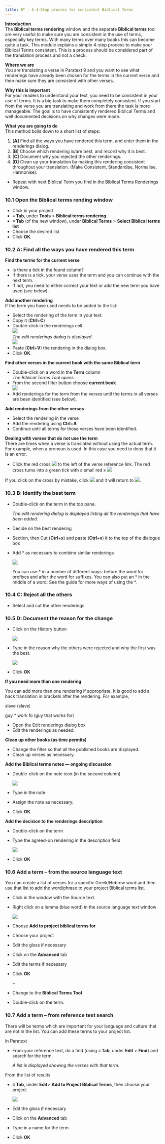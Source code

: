 ```yaml
---
title: BT - A 4-Step process for consistent Biblical Terms
---
```

**Introduction**  
The **Biblical terms rendering** window and the separate **Biblical terms** tool are very useful to make sure you are consistent in the use of terms, especially key terms. With many terms over many books this can become quite a task. This module explains a simple 4-step process to make your Biblical Terms consistent. This is a process should be considered part of the translation process and not a check.

**Where we are**  
You are translating a verse in Paratext 9 and you want to see what renderings have already been chosen for the terms in the current verse and then make sure they are consistent with other verses.

**Why this is important**  
For your readers to understand your text, you need to be consistent in your use of terms. It is a big task to make them completely consistent. If you start from the verse you are translating and work from there the task is more manageable. The goal is to have consistently rendered Biblical Terms and well documented decisions on why changes were made.

**What you are going to do**  
This method boils down to a short list of steps:

1.  **[A]** Find all the ways you have rendered this term, and enter them in the renderings dialog.
2.  **[B]** Choose which rendering is/are best, and record why it is best.
3.  **[C]** Document why you rejected the other renderings.
4.  **[D]** Clean up your translation by making this rendering consistent throughout your translation. (Make Consistent, Standardise, Normalise, Harmonise).
-   Repeat with next Biblical Term you find in the Biblical Terms Renderings window.

### 10.1 Open the Biblical terms rending window

-   Click in your project
-   **≡ Tab**, under **Tools** \> **Biblical terms rendering**
-   **≡ Tab** (of the new window), under **Biblical Terms** \> **Select Biblical terms list**
-   Choose the desired list
-   Click **OK**.

### 10.2 A: Find all the ways you have rendered this term

**Find the terms for the current verse**  
-   Is there a tick in the found column?
-   If there is a tick, your verse uses the term and you can continue with the next term.
-   If not, you need to either correct your text or add the new term you have used (see below).

**Add another rendering**  
If the term you have used needs to be added to the list:

-   Select the rendering of the term in your text.
-   Copy it (**Ctrl**+**C**)
-   Double-click in the renderings cell.  
    ![](media/c1b3082c57252d5915b78401317ef216.png)  
    *The edit renderings dialog is displayed.*  
    ![](media/da1c9a95cc6915cd49918a7a4057de5d.png)  
-   Paste (**Ctrl**+**V**) the rendering in the dialog box.
-   Click **OK**.

**Find other verses in the current book with the same Biblical term**  
-   Double-click on a word in the **Term** column  
    *The Biblical Terms Tool opens*
-   From the second filter button choose **current book**  
    ![](media/da02438eefaf033ca374fea5de6ce726.png)  
-   Add renderings for the term from the verses until the terms in all verses are been identified (see below).

**Add renderings from the other verses**  
-   Select the rendering in the verse
-   Add the rendering using **Ctrl**+**A**
-   Continue until all terms for those verses have been identified.

**Dealing with verses that do not use the term**  
There are times when a verse is translated without using the actual term. For example, when a pronoun is used. In this case you need to deny that it is an error.

-   Click the red cross ![](media/d2b0c7085089d46864b055b505a45c4c.png) to the left of the verse reference link. The red cross turns into a green tick with a small red x ![](media/c0ca01f9c039fbd52e02913fb69657db.png)

If you click on the cross by mistake, click ![](media/c0ca01f9c039fbd52e02913fb69657db.png) and it will return to ![](media/d2b0c7085089d46864b055b505a45c4c.png).

### 10.3 B: Identify the best term

-   Double-click on the term in the top pane.

    *The edit rendering dialog is displayed listing all the renderings that have been added.*

-   Decide on the best rendering
-   Section, then Cut (**Ctrl**+**x**) and paste (**Ctrl**+**v**) it to the top of the dialogue box
-   Add \* as necessary to combine similar renderings

    ![](media/a98f3b28bc8ff39c8c8ccd3cef761661.png)

    You can use \* in a number of different ways: before the word for prefixes and after the word for suffixes. You can also put an \* in the middle of a word. See the guide for more ways of using the \*.

### 10.4 C: Reject all the others

-   Select and cut the other renderings.

### 10.5 D: Document the reason for the change

-   Click on the History button

    ![](media/fa8bae7f098d4e04b3306f20bd20b13d.png)

-   Type in the reason why the others were rejected and why the first was the best.

    ![](media/753eda8dd1e36871d0bfca14248af8ae.png)

-   Click **OK**

**If you need more than one rendering**

You can add more than one rendering if appropriate. It is good to add a back translation in brackets after the rendering. For example,

slave (slave)

guy \* work fo (guy that works for)

-   Open the Edit renderings dialog box
-   Edit the renderings as needed.

**Clean up other books (as time permits)**

-   Change the filter so that all the published books are displayed.
-   Clean up verses as necessary.

**Add the Biblical terms notes — ongoing discussion**

-   Double-click on the note icon (in the second column)

    ![](media/51c5e8ecfa218a417cdb76475f728631.png)

-   Type in the note
-   Assign the note as necessary.
-   Click **OK**.

**Add the decision to the renderings description**

-   Double-click on the term
-   Type the agreed-on rendering in the description field

    ![](media/199b1f14909613001806905e8cf854f3.png)

-   Click **OK**

### 10.6 Add a term – from the source language text

You can create a list of verses for a specific Greek/Hebrew word and then use that list to add the word/phrase to your project Biblical terms list.

-   Click in the window with the Source text.
-   Right click on a lemma (blue word) in the source language text window

    ![](media/bd03b2d0b2328be29322a4a84d8cb19f.png)

-   Choose **Add to project biblical terms for**
-   Choose your project
-   Edit the gloss if necessary
-   Click on the **Advanced** tab
-   Edit the terms if necessary
-   Click **OK**

    ‒

-   Change to the **Biblical Terms Tool**
-   Double-click on the term.

### 10.7 Add a term – from reference text search

There will be terms which are important for your language and culture that are not in the list. You can add these terms to your project list.

In Paratext

-   From your reference text, do a find (using **≡ Tab**, under **Edit** \> **Find**) and search for the term.

    *A list is displayed showing the verses with that term.*

From the list of results

-   **≡ Tab**, under **Edit**\> **Add to Project Biblical Terms**, then choose your project

    ![](media/a46c4e8134d253ebeb6323814d69059f.png)

-   Edit the gloss if necessary
-   Click on the **Advanced** tab
-   Type in a name for the term
-   Click **OK**
